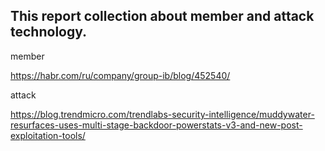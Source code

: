 ## This report collection about member and attack technology.

member

https://habr.com/ru/company/group-ib/blog/452540/


attack

https://blog.trendmicro.com/trendlabs-security-intelligence/muddywater-resurfaces-uses-multi-stage-backdoor-powerstats-v3-and-new-post-exploitation-tools/
